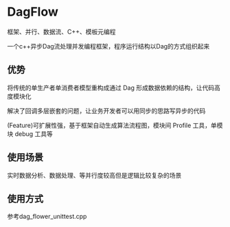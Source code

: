 # DagFlow
框架、并行、数据流、C++、模板元编程

一个c++异步Dag流处理并发编程框架，程序运行结构以Dag的方式组织起来

## 优势
将传统的单生产者单消费者模型重构成通过 Dag 形成数据依赖的结构，让代码高度模块化

解决了回调多层嵌套的问题，让业务开发者可以用同步的思路写异步的代码

(Feature)可扩展性强，基于框架自动生成算法流程图，模块间 Profile 工具，单模块 debug 工具等

## 使用场景
实时数据分析、数据处理、等并行度较高但是逻辑比较复杂的场景

## 使用方式
参考dag_flower_unittest.cpp
